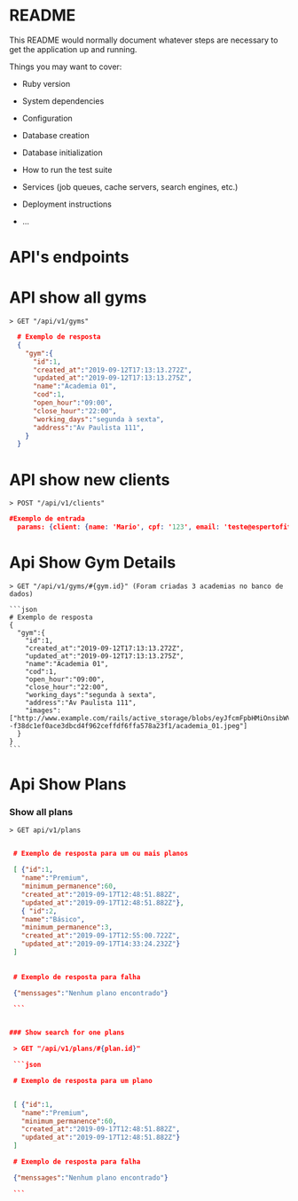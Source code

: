 # README

This README would normally document whatever steps are necessary to get the
application up and running.

Things you may want to cover:

* Ruby version

* System dependencies

* Configuration

* Database creation

* Database initialization

* How to run the test suite

* Services (job queues, cache servers, search engines, etc.)

* Deployment instructions

* ...

# API's endpoints

  # API show all gyms

    > GET "/api/v1/gyms"

  ```json
    # Exemplo de resposta
    {
      "gym":{
        "id":1,
        "created_at":"2019-09-12T17:13:13.272Z",
        "updated_at":"2019-09-12T17:13:13.275Z",
        "name":"Academia 01",
        "cod":1,
        "open_hour":"09:00",
        "close_hour":"22:00",
        "working_days":"segunda à sexta",
        "address":"Av Paulista 111",
      }
    }
  ```

  # API show new clients

    > POST "/api/v1/clients"

  ```json
  #Exemplo de entrada
    params: {client: {name: 'Mario', cpf: '123', email: 'teste@espertofit.com.br', gym_id: gym.id, plan_id: plan.id}}
  ```

  # Api Show Gym Details   
  
    > GET "/api/v1/gyms/#{gym.id}" (Foram criadas 3 academias no banco de dados)

    ```json
    # Exemplo de resposta
    {
      "gym":{
        "id":1,
        "created_at":"2019-09-12T17:13:13.272Z",
        "updated_at":"2019-09-12T17:13:13.275Z",
        "name":"Academia 01",
        "cod":1,
        "open_hour":"09:00",
        "close_hour":"22:00",
        "working_days":"segunda à sexta",
        "address":"Av Paulista 111",
        "images":["http://www.example.com/rails/active_storage/blobs/eyJfcmFpbHMiOnsibWVzc2FnZSI6IkJBaHBCZz09IiwiZXhwIjpudWxsLCJwdXIiOiJibG9iX2lkIn19--f38dc1ef0ace3dbcd4f962ceffdf6ffa578a23f1/academia_01.jpeg"]
      }
    }
    ```

  # Api Show Plans    

  ### Show all plans

    > GET api/v1/plans

   ```json

    # Exemplo de resposta para um ou mais planos

    [ {"id":1,
      "name":"Premium",
      "minimum_permanence":60,
      "created_at":"2019-09-17T12:48:51.882Z",
      "updated_at":"2019-09-17T12:48:51.882Z"},
      { "id":2,
      "name":"Básico",
      "minimum_permanence":3,
      "created_at":"2019-09-17T12:55:00.722Z",
      "updated_at":"2019-09-17T14:33:24.232Z"}
    ]
    
    
    # Exemplo de resposta para falha

    {"menssages":"Nenhum plano encontrado"}

    ```


  ### Show search for one plans

    > GET "/api/v1/plans/#{plan.id}"

    ```json

    # Exemplo de resposta para um plano


    [ {"id":1,
      "name":"Premium",
      "minimum_permanence":60,
      "created_at":"2019-09-17T12:48:51.882Z",
      "updated_at":"2019-09-17T12:48:51.882Z"}
    ]

    # Exemplo de resposta para falha

    {"menssages":"Nenhum plano encontrado"}

    ```
      

